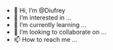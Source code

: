 - 👋 Hi, I’m @Diufrey
- 👀 I’m interested in ...
- 🌱 I’m currently learning ...
- 💞️ I’m looking to collaborate on ...
- 📫 How to reach me ...

<!---
Diufrey/Diufrey is a ✨ special ✨ repository because its `README.md` (this file) appears on your GitHub profile.
You can click the Preview link to take a look at your changes.
--->
